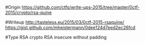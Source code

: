 #Origin
https://github.com/ctfs/write-ups-2015/tree/master/0ctf-2015/crypto/rsa-quine

#Writeup
http://tasteless.eu/2015/03/0ctf-2015-rsaquine/
https://gist.github.com/mheistermann/0dee124d7eed2ec26fcd

#Type
RSA crypto
RSA insecure without padding
